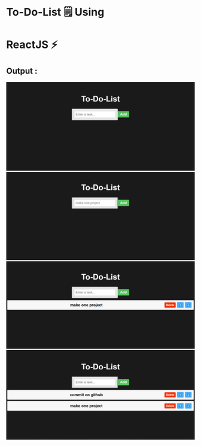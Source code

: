 # To-Do-List 🗒️ Using
#  ReactJS  ⚡

## Output :
<img src="1.png"></img>
<img src="2.png"></img>
<img src="3.png"></img>
<img src="4.png"></img>
